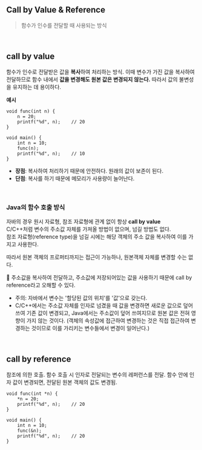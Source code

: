 ## Call by Value & Reference
> 함수가 인수를 전달할 때 사용되는 방식

<br>

## call by value
함수가 인수로 전달받은 값을 **복사**하여 처리하는 방식. 이때 변수가 가진 값을 복사하여 전달하므로 함수 내에서 **값을 변경해도 원본 값은 변경되지 않는다.** 따라서 값의 불변성을 유지하는 데 용이하다.

**예시**
```
void func(int n) {
    n = 20;
    printf("%d", n);    // 20
}

void main() {
    int n = 10;
    func(n);
    printf("%d", n);    // 10
}
```

- **장점**: 복사하여 처리하기 때문에 안전하다. 원래의 값이 보존이 된다.
- **단점**: 복사를 하기 때문에 메모리가 사용량이 늘어난다.

<br>

### Java의 함수 호출 방식
자바의 경우 원시 자료형, 참조 자료형에 관계 없이 항상 **call by value**<br>
C/C++처럼 변수의 주소값 자체를 가져올 방법이 없으며, 넘길 방법도 없다.<br>
참조 자료형(reference type)을 넘길 시에는 해당 객체의 주소 값을 복사하여 이를 가지고 사용한다.

따라서 원본 객체의 프로퍼티까지는 접근이 가능하나, 원본객체 자체를 변경할 수는 없다. 

💫 주소값을 복사하여 전달하고, 주소값에 저장되어있는 값을 사용하기 때문에 call by reference라고 오해할 수 있다.
  - 주의: 자바에서 변수는 '할당된 값의 위치'를 '값'으로 갖는다.
  - C/C++에서는 주소값 자체를 인자로 넘겼을 때 값을 변경하면 새로운 값으로 덮어 쓰여 기존 값이 변경되고, Java에서는 주소값이 덮어 쓰여지므로 원본 값은 전혀 영향이 가지 않는 것이다. (객체의 속성값에 접근하여 변경하는 것은 직접 접근하여 변경하는 것이므로 이를 가리키는 변수들에서 변경이 일어난다.)

<br>

## call by reference
참조에 의한 호출. 함수 호출 시 인자로 전달되는 변수의 레퍼런스를 전달. 함수 안에 인자 값이 변경되면, 전달된 원본 객체의 값도 변경됨.

```
void func(int *n) {
    *n = 20;
    printf("%d", n);    // 20
}

void main() {
    int n = 10;
    func(&n);
    printf("%d", n);    // 20
}
```
